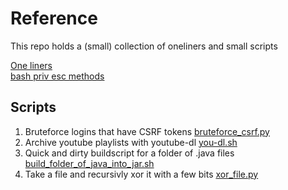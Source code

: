 # Reference
This repo holds a (small) collection of oneliners and small scripts

[One liners](./one-liners.md) \
[bash priv esc methods](./priv_esc.md)

## Scripts

1. Bruteforce logins that have CSRF tokens [bruteforce_csrf.py](./bruteforce_csrf.py)
2. Archive youtube playlists  with youtube-dl [you-dl.sh](./you-dl.sh)
3. Quick and dirty buildscript for a folder of .java files [build_folder_of_java_into_jar.sh](./build_folder_of_java_into_jar.sh)
3. Take a file and recursivly xor it with a few bits [xor_file.py](./xor_file.py)
